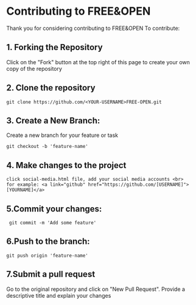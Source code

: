 # Contributing to FREE&OPEN
Thank you for considering contributing to FREE&OPEN 
To contribute:

## 1. Forking the Repository
Click on the "Fork" button at the top right of this page to create your own copy of the repository

## 2. Clone the repository 
```
git clone https://github.com/<YOUR-USERNAME>FREE-OPEN.git
```

## 3. Create a New Branch:
 Create a new branch for your feature or task
```
git checkout -b 'feature-name'
```
## 4. Make changes to the project
```
click social-media.html file, add your social media accounts <br>
for example: <a link="github" href="https://github.com/[USERNAME]">[YOURNAME]</a>
```
## 5.Commit your changes:
```
 git commit -m 'Add some feature'
 ```
 ## 6.Push to the branch: 
 ```
 git push origin 'feature-name'
 ```
 ## 7.Submit a pull request
 Go to the original repository and click on "New Pull Request". Provide a descriptive title and explain your changes

